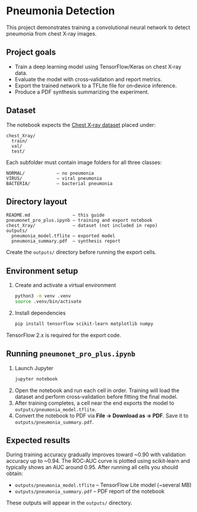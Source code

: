 # Pneumonia Detection

This project demonstrates training a convolutional neural network to detect pneumonia from chest X‑ray images.

## Project goals
* Train a deep learning model using TensorFlow/Keras on chest X‑ray data.
* Evaluate the model with cross‑validation and report metrics.
* Export the trained network to a TFLite file for on‑device inference.
* Produce a PDF synthesis summarizing the experiment.

## Dataset
The notebook expects the [Chest X‑ray dataset](https://www.kaggle.com/paultimothymooney/chest-xray-pneumonia) placed under:

```
chest_Xray/
  train/
  val/
  test/
```

Each subfolder must contain image folders for all three classes:

```
NORMAL/            – no pneumonia
VIRUS/             – viral pneumonia
BACTERIA/          – bacterial pneumonia
```

## Directory layout
```
README.md                – this guide
pneumonet_pro_plus.ipynb – training and export notebook
chest_Xray/              – dataset (not included in repo)
outputs/
  pneumonia_model.tflite – exported model
  pneumonia_summary.pdf  – synthesis report
```

Create the `outputs/` directory before running the export cells.

## Environment setup
1. Create and activate a virtual environment
   ```bash
   python3 -m venv .venv
   source .venv/bin/activate
   ```
2. Install dependencies
   ```bash
   pip install tensorflow scikit-learn matplotlib numpy
   ```

TensorFlow 2.x is required for the export code.

## Running `pneumonet_pro_plus.ipynb`
1. Launch Jupyter
   ```bash
   jupyter notebook
   ```
2. Open the notebook and run each cell in order. Training will load the dataset and perform cross‑validation before fitting the final model.
3. After training completes, a cell near the end exports the model to `outputs/pneumonia_model.tflite`.
4. Convert the notebook to PDF via **File → Download as → PDF**. Save it to `outputs/pneumonia_summary.pdf`.

## Expected results
During training accuracy gradually improves toward ~0.90 with validation accuracy up to ~0.94. The ROC‑AUC curve is plotted using scikit‑learn and typically shows an AUC around 0.95. After running all cells you should obtain:

* `outputs/pneumonia_model.tflite` – TensorFlow Lite model (~several MB)
* `outputs/pneumonia_summary.pdf` – PDF report of the notebook

These outputs will appear in the `outputs/` directory.
